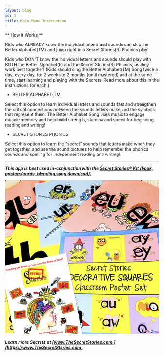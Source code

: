 ```yaml
---
layout: blog
id: 1
title: Main Menu Instruction
---
```

** How It Works **

Kids who ALREADY know the individual letters and sounds can skip the Better Alphabet(TM) and jump right into Secret Stories(R) Phonics play!

Kids who DON'T know the individual letters and sounds should play with BOTH the Better Alphabet(R) and the Secret Stories(R) Phonics, as they work best together! (Kids should sing the Better Alphabet(TM) Song twice a day, every day, for 2 weeks to 2 months (until mastered) and at the same time, start learning and playing with the Secrets! Read more about this in the instructions for each.)

* BETTER ALPHABET(TM) 

Select this option to learn individual letters and sounds fast and strengthen the critical connections between the sounds letters make and the symbols that represent them. The Better Alphabet Song uses music to engage muscle memory and help build strength, stamina and speed for beginning reading and writing!

* SECRET STORIES PHONICS 

Select this option to learn the "secret" sounds that letters make when they get together, and use the sound pictures to help remember the phonics sounds and spelling for independent reading and writing! 

- - -

***This app is best used in-conjunction with the [Secret Stories® Kit (book, posters/cards, blending song download).](https://www.thesecretstories.com/buy/)***  

![Secret Stories Phonics Classroom](/uploads/secret-stories-phonics-posters-and-book.001.jpeg "Secret Stories Phonics Kit")

***Learn more Secrets at [www.TheSecretStories.com.](https://www.TheSecretStories.com)***